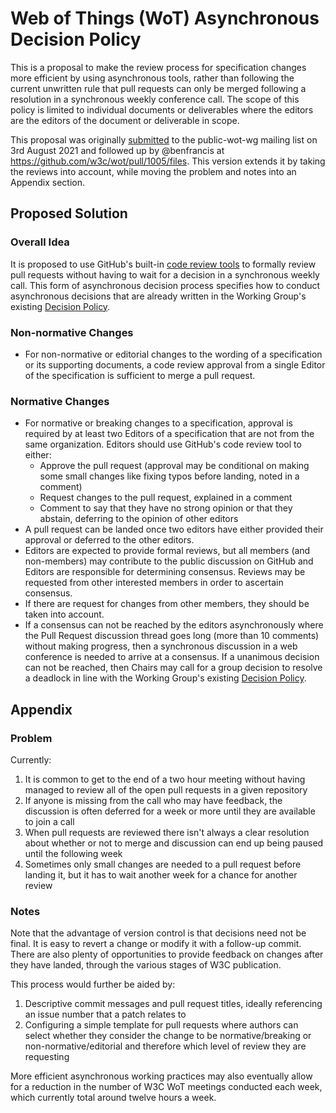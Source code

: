 # Web of Things (WoT) Asynchronous Decision Policy

This is a proposal to make the review process for specification changes more efficient by using asynchronous tools, rather than following the current unwritten rule that pull requests can only be merged following a resolution in a synchronous weekly conference call.
The scope of this policy is limited to individual documents or deliverables where the editors are the editors of the document or deliverable in scope.

This proposal was originally [submitted](https://lists.w3.org/Archives/Public/public-wot-wg/2021Aug/0006.html) to the public-wot-wg mailing list on 3rd August 2021 and followed up by @benfrancis at https://github.com/w3c/wot/pull/1005/files.
This version extends it by taking the reviews into account, while moving the problem and notes into an Appendix section.

## Proposed Solution

### Overall Idea

It is proposed to use GitHub's built-in [code review tools](https://docs.github.com/en/pull-requests/collaborating-with-pull-requests/reviewing-changes-in-pull-requests/about-pull-request-reviews) to formally review pull requests without having to wait for a decision in a synchronous weekly call.
This form of asynchronous decision process specifies how to conduct asynchronous decisions that are already written in the Working Group's existing [Decision Policy](https://www.w3.org/2020/01/wot-wg-charter.html#decisions).

### Non-normative Changes

- For non-normative or editorial changes to the wording of a specification or its supporting documents, a code review approval from a single Editor of the specification is sufficient to merge a pull request.

### Normative Changes

- For normative or breaking changes to a specification, approval is required by at least two Editors of a specification that are not from the same organization. Editors should use GitHub's code review tool to either:
  - Approve the pull request (approval may be conditional on making some small changes like fixing typos before landing, noted in a comment)
  - Request changes to the pull request, explained in a comment
  - Comment to say that they have no strong opinion or that they abstain, deferring to the opinion of other editors
- A pull request can be landed once two editors have either provided their approval or deferred to the other editors.
- Editors are expected to provide formal reviews, but all members (and non-members) may contribute to the public discussion on GitHub and Editors are responsible for determining consensus. Reviews may be requested from other interested members in order to ascertain consensus.
- If there are request for changes from other members, they should be taken into account.
- If a consensus can not be reached by the editors asynchronously where the Pull Request discussion thread goes long (more than 10 comments) without making progress, then a synchronous discussion in a web conference is needed to arrive at a consensus. If a unanimous decision can not be reached, then Chairs may call for a group decision to resolve a deadlock in line with the Working Group's existing [Decision Policy](https://www.w3.org/2020/01/wot-wg-charter.html#decisions).

## Appendix

### Problem

Currently:
1. It is common to get to the end of a two hour meeting without having managed to review all of the open pull requests in a given repository
2. If anyone is missing from the call who may have feedback, the discussion is often deferred for a week or more until they are available to join a call
3. When pull requests are reviewed there isn't always a clear resolution about whether or not to merge and discussion can end up being paused until the following week
4. Sometimes only small changes are needed to a pull request before landing it, but it has to wait another week for a chance for another review

### Notes

Note that the advantage of version control is that decisions need not be final. It is easy to revert a change or modify it with a follow-up commit. There are also plenty of opportunities to provide feedback on changes after they have landed, through the various stages of W3C publication.

This process would further be aided by:
1. Descriptive commit messages and pull request titles, ideally referencing an issue number that a patch relates to
2. Configuring a simple template for pull requests where authors can select whether they consider the change to be normative/breaking or non-normative/editorial and therefore which level of review they are requesting

More efficient asynchronous working practices may also eventually allow for a reduction in the number of W3C WoT meetings conducted each week, which currently total around twelve hours a week.

